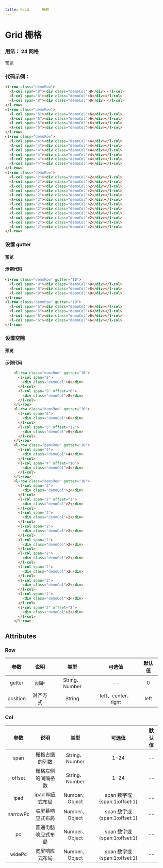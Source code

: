 ```yaml
---
title: Grid      栅格
---
```


# Grid 栅格

### 用法： 24 网格

预览

<ClientOnly>
<GridDemo></GridDemo>
</ClientOnly>

### 代码示例：

```html
<l-row class="demoRow">
  <l-col span="8"><div class="demoCol">8</div> </l-col>
  <l-col span="8"><div class="demoCol">8</div></l-col>
  <l-col span="8"><div class="demoCol">8</div> </l-col>
</l-row>
<l-row class="demoRow">
  <l-col span="6"><div class="demoCol">6</div></l-col>
  <l-col span="6"><div class="demoCol">6</div></l-col>
  <l-col span="6"><div class="demoCol">6</div></l-col>
  <l-col span="6"><div class="demoCol">6</div></l-col>
</l-row>
<l-row class="demoRow">
  <l-col span="4"><div class="demoCol">4</div></l-col>
  <l-col span="4"><div class="demoCol">4</div></l-col>
  <l-col span="4"><div class="demoCol">4</div></l-col>
  <l-col span="4"><div class="demoCol">4</div></l-col>
  <l-col span="4"><div class="demoCol">4</div></l-col>
  <l-col span="4"><div class="demoCol">4</div></l-col>
</l-row>
<l-row class="demoRow">
  <l-col span="2"><div class="demoCol">2</div></l-col>
  <l-col span="2"><div class="demoCol">2</div></l-col>
  <l-col span="2"><div class="demoCol">2</div></l-col>
  <l-col span="2"><div class="demoCol">2</div></l-col>
  <l-col span="2"><div class="demoCol">2</div></l-col>
  <l-col span="2"><div class="demoCol">2</div></l-col>
  <l-col span="2"><div class="demoCol">2</div></l-col>
  <l-col span="2"><div class="demoCol">2</div></l-col>
  <l-col span="2"><div class="demoCol">2</div></l-col>
  <l-col span="2"><div class="demoCol">2</div></l-col>
  <l-col span="2"><div class="demoCol">2</div></l-col>
  <l-col span="2"><div class="demoCol">2</div></l-col>
</l-row>
```

### 设置 gutter

#### 预览

<ClientOnly>
<GridDemo1></GridDemo1>
</ClientOnly>

#### 示例代码

```html
<l-row class="demoRow" gutter="10">
  <l-col span="8"><div class="demoCol">8</div></l-col>
  <l-col span="8"><div class="demoCol">8</div></l-col>
  <l-col span="8"><div class="demoCol">8</div></l-col>
</l-row>
<l-row class="demoRow" gutter="10">
  <l-col span="6"><div class="demoCol">6</div></l-col>
  <l-col span="6"><div class="demoCol">6</div></l-col>
  <l-col span="6"><div class="demoCol">6</div></l-col>
  <l-col span="6"><div class="demoCol">6</div></l-col>
</l-row>
```

### 设置空隙

#### 预览

<ClientOnly>
<GridDemo2></GridDemo2>
</ClientOnly>

#### 示例代码
```html
    <l-row class="demoRow" gutter="10">
      <l-col span="8">
        <div class="demoCol">8</div>
      </l-col>
      <l-col span="8" offset="8">
        <div class="demoCol">8</div>
      </l-col>
    </l-row>
    <l-row class="demoRow" gutter="10">
      <l-col span="6">
        <div class="demoCol">6</div>
      </l-col>
      <l-col span="6" offset="12">
        <div class="demoCol">6</div>
      </l-col>
    </l-row>
    <l-row class="demoRow" gutter="10">
      <l-col span="4">
        <div class="demoCol">4</div>
      </l-col>
      <l-col span="4" offset="16">
        <div class="demoCol">4</div>
      </l-col>
    </l-row>
    <l-row class="demoRow" gutter="10">
      <l-col span="2">
        <div class="demoCol">2</div>
      </l-col>
      <l-col span="2" offset="2">
        <div class="demoCol">2</div>
      </l-col>
      <l-col span="2">
        <div class="demoCol">2</div>
      </l-col>
      <l-col span="2">
        <div class="demoCol">2</div>
      </l-col>
      <l-col span="2">
        <div class="demoCol">2</div>
      </l-col>
      <l-col span="2">
        <div class="demoCol">2</div>
      </l-col>
      <l-col span="2">
        <div class="demoCol">2</div>
      </l-col>
      <l-col span="2">
        <div class="demoCol">2</div>
      </l-col>
      <l-col span="2">
        <div class="demoCol">2</div>
      </l-col>
      <l-col span="2" offset="2">
        <div class="demoCol">2</div>
      </l-col>
    </l-row>

```

## Attributes

### Row

|   参数   |   说明   |      类型      |       可选值        | 默认值 |
| :------: | :------: | :------------: | :-----------------: | :----: |
|  gutter  |   间距   | String、Number |         --          |   0    |
| position | 对齐方式 |     String     | left、center、right |  left  |

### Col

|   参数   |        说明        |      类型      |            可选值            | 默认值 |
| :------: | :----------------: | :------------: | :--------------------------: | :----: |
|   span   |   栅格占据的列数   | String、Number |             1-24             |   --   |
|  offset  | 栅格左侧的间隔格数 | String、Number |             1-24             |   --   |
|   ipad   |  ipad 响应式布局   | Number、Object | span 数字或{span:1;offset:1} |   --   |
| narrowPc |  窄屏幕响应式布局  | Number、Object | span 数字或{span:1;offset:1} |   --   |
|    pc    | 普通电脑响应式布局 | Number、Object | span 数字或{span:1;offset:1} |   --   |
|  widePc  |   宽屏响应式布局   | Number、Object | span 数字或{span:1;offset:1} |   --   |
